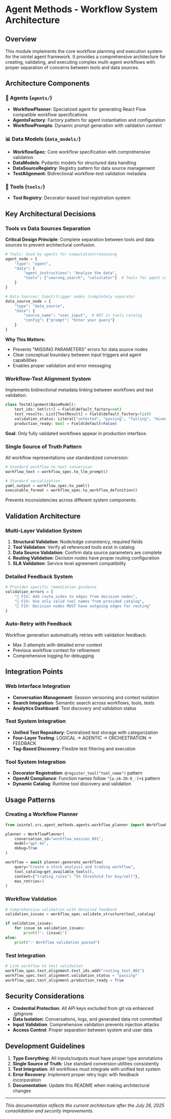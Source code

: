 # Agent Methods - Workflow System Architecture

## Overview

This module implements the core workflow planning and execution system for the iointel agent framework. It provides a comprehensive architecture for creating, validating, and executing complex multi-agent workflows with proper separation of concerns between tools and data sources.

## Architecture Components

### 🤖 Agents (`agents/`)
- **WorkflowPlanner**: Specialized agent for generating React Flow compatible workflow specifications
- **AgentsFactory**: Factory pattern for agent instantiation and configuration
- **WorkflowPrompts**: Dynamic prompt generation with validation context

### 📊 Data Models (`data_models/`)
- **WorkflowSpec**: Core workflow specification with comprehensive validation
- **DataModels**: Pydantic models for structured data handling
- **DataSourceRegistry**: Registry pattern for data source management
- **TestAlignment**: Bidirectional workflow-test validation metadata

### 🔧 Tools (`tools/`)
- **Tool Registry**: Decorator-based tool registration system

## Key Architectural Decisions

### Tools vs Data Sources Separation

**Critical Design Principle**: Complete separation between tools and data sources to prevent architectural confusion.

```python
# Tools: Used by agents for computation/reasoning
agent_node = {
    "type": "agent",
    "data": {
        "agent_instructions": "Analyze the data",
        "tools": ["searxng_search", "calculator"]  # Tools for agent use
    }
}

# Data Sources: Input/trigger nodes (completely separate)
data_source_node = {
    "type": "data_source", 
    "data": {
        "source_name": "user_input",  # NOT in tools catalog
        "config": {"prompt": "Enter your query"}
    }
}
```

**Why This Matters:**
- Prevents "MISSING PARAMETERS" errors for data source nodes
- Clear conceptual boundary between input triggers and agent capabilities
- Enables proper validation and error messaging

### Workflow-Test Alignment System

Implements bidirectional metadata linking between workflows and test validation:

```python
class TestAlignment(BaseModel):
    test_ids: Set[str] = Field(default_factory=set)
    test_results: List[TestResult] = Field(default_factory=list)
    validation_status: Literal["untested", "passing", "failing", "mixed"] = "untested"
    production_ready: bool = Field(default=False)
```

**Goal**: Only fully validated workflows appear in production interface.

### Single Source of Truth Pattern

All workflow representations use standardized conversion:

```python
# Standard workflow-to-text conversion
workflow_text = workflow_spec.to_llm_prompt()

# Standard serialization
yaml_output = workflow_spec.to_yaml()
executable_format = workflow_spec.to_workflow_definition()
```

Prevents inconsistencies across different system components.

## Validation Architecture

### Multi-Layer Validation System

1. **Structural Validation**: Node/edge consistency, required fields
2. **Tool Validation**: Verify all referenced tools exist in catalog  
3. **Data Source Validation**: Confirm data source parameters are complete
4. **Routing Validation**: Decision nodes have proper routing configuration
5. **SLA Validation**: Service level agreement compatibility

### Detailed Feedback System

```python
# Provides specific remediation guidance
validation_errors = [
    "🔧 FIX: Add route_index to edges from decision nodes",
    "🔧 FIX: Use only valid tool names from provided catalog", 
    "🔧 FIX: Decision nodes MUST have outgoing edges for routing"
]
```

### Auto-Retry with Feedback

Workflow generation automatically retries with validation feedback:
- Max 3 attempts with detailed error context
- Previous workflow context for refinement
- Comprehensive logging for debugging

## Integration Points

### Web Interface Integration
- **Conversation Management**: Session versioning and context isolation
- **Search Integration**: Semantic search across workflows, tools, tests
- **Analytics Dashboard**: Test discovery and validation status

### Test System Integration  
- **Unified Test Repository**: Centralized test storage with categorization
- **Four-Layer Testing**: LOGICAL → AGENTIC → ORCHESTRATION → FEEDBACK
- **Tag-Based Discovery**: Flexible test filtering and execution

### Tool System Integration
- **Decorator Registration**: `@register_tool("tool_name")` pattern
- **OpenAI Compliance**: Function names follow `^[a-zA-Z0-9_-]+$` pattern
- **Dynamic Catalog**: Runtime tool discovery and validation

## Usage Patterns

### Creating a Workflow Planner

```python
from iointel.src.agent_methods.agents.workflow_planner import WorkflowPlanner

planner = WorkflowPlanner(
    conversation_id="workflow_session_001",
    model="gpt-4o",
    debug=True
)

workflow = await planner.generate_workflow(
    query="Create a stock analysis and trading workflow",
    tool_catalog=get_available_tools(),
    context={"trading_rules": "5% threshold for buy/sell"},
    max_retries=3
)
```

### Workflow Validation

```python
# Comprehensive validation with detailed feedback
validation_issues = workflow_spec.validate_structure(tool_catalog)

if validation_issues:
    for issue in validation_issues:
        print(f"⚠️ {issue}")
else:
    print("✅ Workflow validation passed")
```

### Test Integration

```python
# Link workflow to test validation
workflow_spec.test_alignment.test_ids.add("routing_test_001")
workflow_spec.test_alignment.validation_status = "passing"
workflow_spec.test_alignment.production_ready = True
```

## Security Considerations

- **Credential Protection**: All API keys excluded from git via enhanced .gitignore
- **Data Isolation**: Conversations, logs, and generated data not committed
- **Input Validation**: Comprehensive validation prevents injection attacks
- **Access Control**: Proper separation between system and user data

## Development Guidelines

1. **Type Everything**: All inputs/outputs must have proper type annotations
2. **Single Source of Truth**: Use standard conversion utilities consistently  
3. **Test Integration**: All workflows must integrate with unified test system
4. **Error Recovery**: Implement proper retry logic with feedback incorporation
5. **Documentation**: Update this README when making architectural changes

---

*This documentation reflects the current architecture after the July 26, 2025 consolidation and security improvements.*